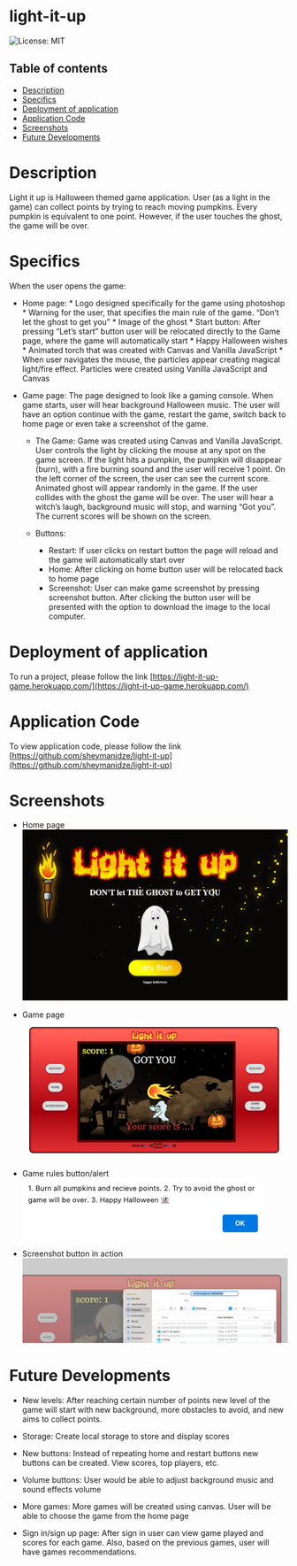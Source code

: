 # light-it-up

 ![License: MIT](https://img.shields.io/badge/License-MIT-yellow.svg)

  ## Table of contents
 * [Description](#GDescription)
 * [Specifics](#Specifics)
 * [Deployment of application](#Deployment-of-application)
 * [Application Code](#Application-Code)
 * [Screenshots](#Screenshots)
 * [Future Developments](#Future-Developments)

# Description

 Light it up is Halloween themed game application. User (as a light in the game) can collect points by trying to reach moving pumpkins. Every pumpkin is equivalent to one point. However, if the user touches the ghost, the game will be over.

# Specifics

  When the user opens the game:
   * Home page:
    * Logo designed specifically for the game using photoshop
    * Warning for the user, that specifies the main rule of the game. “Don’t let the ghost to get you”
    * Image of the ghost
    * Start button:
        After pressing “Let’s start” button user will be relocated directly to the Game page, where the game will automatically start
    * Happy Halloween wishes
    * Animated torch that was created with Canvas and Vanilla JavaScript
    * When user navigates the mouse, the particles appear creating magical light/fire effect. Particles were created using Vanilla JavaScript and Canvas

   * Game page:
      The page designed to look like a gaming console. When game starts, user will hear background Halloween music. The user will have an option continue with the game, restart the game, switch back to home page or even take a screenshot of the game. 

     * The Game:
        Game was created using Canvas and Vanilla JavaScript. User controls the light by clicking the mouse at any spot on the game screen. If the light hits a pumpkin, the pumpkin will disappear (burn), with a fire burning sound and the user will receive 1 point. On the left corner of the screen, the user can see the current score. Animated ghost will appear randomly in the game. If the user collides with the ghost the game will be over. The user will hear a witch’s laugh, background music will stop, and warning “Got you”. The current scores will be shown on the screen.

      * Buttons:
         * Restart: If user clicks on restart button the page will reload and the game will automatically start over  
         * Home: After clicking on home button user will be relocated back to home page
         * Screenshot: User can make game screenshot by pressing screenshot button. After clicking the button user will be presented with the option to download the image to the local computer.

# Deployment of application

   To run a project, please follow the link  [https://light-it-up-game.herokuapp.com/](https://light-it-up-game.herokuapp.com/)

# Application Code

   To view application code, please follow the link [https://github.com/sheymanidze/light-it-up](https://github.com/sheymanidze/light-it-up)

# Screenshots

 * Home page 
![Home Page](./src/img/home-page.png)

* Game page
![Game page](./src/img/game-page.png)

* Game rules button/alert
![Game Rules Alert](./src/img/game-rules.png)

* Screenshot button in action
![Schreenshot option](./src/img/screenshot-button.png)

# Future Developments
  
 * New levels:
   After reaching certain number of points new level of the game will start with new background, more obstacles to avoid, and new aims to collect points.

 * Storage:
   Create local storage to store and display scores

 * New buttons:
   Instead of repeating home and restart buttons new buttons can be created. View scores, top players, etc.

 * Volume buttons:
   User would be able to adjust background music and sound effects volume

 * More games: 
   More games will be created using canvas. User will be able to choose the game from the home page

 * Sign in/sign up page:
   After sign in user can view game played and scores for each game. Also, based on the previous games, user will have games recommendations. 
